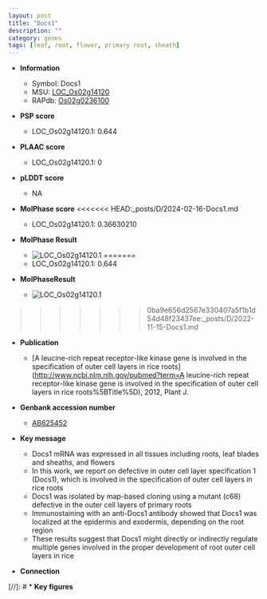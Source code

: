 ```yaml
---
layout: post
title: "Docs1"
description: ""
category: genes
tags: [leaf, root, flower, primary root, sheath]
---
```


* **Information**  
    + Symbol: Docs1  
    + MSU: [LOC_Os02g14120](http://rice.plantbiology.msu.edu/cgi-bin/ORF_infopage.cgi?orf=LOC_Os02g14120)  
    + RAPdb: [Os02g0236100](http://rapdb.dna.affrc.go.jp/viewer/gbrowse_details/irgsp1?name=Os02g0236100)  

* **PSP score**  
    + LOC_Os02g14120.1: 0.644 

* **PLAAC score**  
    + LOC_Os02g14120.1: 0 

* **pLDDT score**
    + NA


* **MolPhase score**
<<<<<<< HEAD:_posts/D/2024-02-16-Docs1.md
    + LOC_Os02g14120.1: 0.36630210

* **MolPhase Result**
    + ![LOC_Os02g14120.1](https://304243504.github.io/Pictures/LOC_Os02g/LOC_Os02g14120.1.png)
=======
    + LOC_Os02g14120.1: 0.644

* **MolPhaseResult**
    + ![LOC_Os02g14120.1](https://ricepsp.github.io/pictures/LOC_Os02g/LOC_Os02g14120.1.png)
>>>>>>> 0ba9e656d2567e330407a5f1b1d54d48f23437ee:_posts/D/2022-11-15-Docs1.md

* **Publication**  
    + [A leucine-rich repeat receptor-like kinase gene is involved in the specification of outer cell layers in rice roots](http://www.ncbi.nlm.nih.gov/pubmed?term=A leucine-rich repeat receptor-like kinase gene is involved in the specification of outer cell layers in rice roots%5BTitle%5D), 2012, Plant J.

* **Genbank accession number**  
    + [AB625452](http://www.ncbi.nlm.nih.gov/nuccore/AB625452)

* **Key message**  
    + Docs1 mRNA was expressed in all tissues including roots, leaf blades and sheaths, and flowers
    + In this work, we report on defective in outer cell layer specification 1 (Docs1), which is involved in the specification of outer cell layers in rice roots
    + Docs1 was isolated by map-based cloning using a mutant (c68) defective in the outer cell layers of primary roots
    + Immunostaining with an anti-Docs1 antibody showed that Docs1 was localized at the epidermis and exodermis, depending on the root region
    + These results suggest that Docs1 might directly or indirectly regulate multiple genes involved in the proper development of root outer cell layers in rice

* **Connection**  

[//]: # * **Key figures**  


